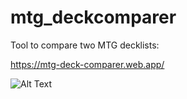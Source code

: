 # mtg_deckcomparer
Tool to compare two MTG decklists:

https://mtg-deck-comparer.web.app/

![Alt Text](https://i.imgur.com/EJ6mxMH.gif)
